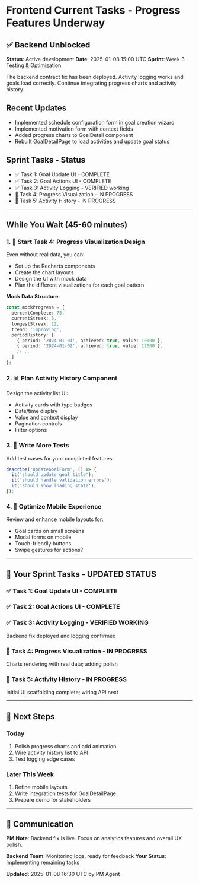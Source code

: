 # Frontend Current Tasks - Progress Features Underway

## ✅ Backend Unblocked
**Status**: Active development
**Date**: 2025-01-08 15:00 UTC
**Sprint**: Week 3 - Testing & Optimization

The backend contract fix has been deployed. Activity logging works and goals load correctly. Continue integrating progress charts and activity history.

## Recent Updates
- Implemented schedule configuration form in goal creation wizard
- Implemented motivation form with context fields
- Added progress charts to GoalDetail component
- Rebuilt GoalDetailPage to load activities and update goal status

## Sprint Tasks - Status
- ✅ Task 1: Goal Update UI - COMPLETE
- ✅ Task 2: Goal Actions UI - COMPLETE
- ✅ Task 3: Activity Logging - VERIFIED working
- 🚧 Task 4: Progress Visualization - IN PROGRESS
- 🚧 Task 5: Activity History - IN PROGRESS

---

## While You Wait (45-60 minutes)

### 1. 🎨 Start Task 4: Progress Visualization Design
Even without real data, you can:
- Set up the Recharts components
- Create the chart layouts
- Design the UI with mock data
- Plan the different visualizations for each goal pattern

**Mock Data Structure**:
```typescript
const mockProgress = {
  percentComplete: 75,
  currentStreak: 5,
  longestStreak: 12,
  trend: 'improving',
  periodHistory: [
    { period: '2024-01-01', achieved: true, value: 10000 },
    { period: '2024-01-02', achieved: true, value: 12000 },
    // ...
  ]
};
```

### 2. 📊 Plan Activity History Component
Design the activity list UI:
- Activity cards with type badges
- Date/time display
- Value and context display
- Pagination controls
- Filter options

### 3. 🧪 Write More Tests
Add test cases for your completed features:
```typescript
describe('UpdateGoalForm', () => {
  it('should update goal title');
  it('should handle validation errors');
  it('should show loading state');
});
```

### 4. 📱 Optimize Mobile Experience
Review and enhance mobile layouts for:
- Goal cards on small screens
- Modal forms on mobile
- Touch-friendly buttons
- Swipe gestures for actions?

---

## 🎯 Your Sprint Tasks - UPDATED STATUS

### ✅ Task 1: Goal Update UI - COMPLETE
### ✅ Task 2: Goal Actions UI - COMPLETE
### ✅ Task 3: Activity Logging - VERIFIED WORKING
Backend fix deployed and logging confirmed

### 🚧 Task 4: Progress Visualization - IN PROGRESS
Charts rendering with real data; adding polish

### 🚧 Task 5: Activity History - IN PROGRESS
Initial UI scaffolding complete; wiring API next

---

## 🚀 Next Steps

### Today
1. Polish progress charts and add animation
2. Wire activity history list to API
3. Test logging edge cases

### Later This Week
1. Refine mobile layouts
2. Write integration tests for GoalDetailPage
3. Prepare demo for stakeholders

---

## 💬 Communication

**PM Note**: Backend fix is live. Focus on analytics features and overall UX polish.

**Backend Team**: Monitoring logs, ready for feedback
**Your Status**: Implementing remaining tasks

**Updated**: 2025-01-08 16:30 UTC by PM Agent
